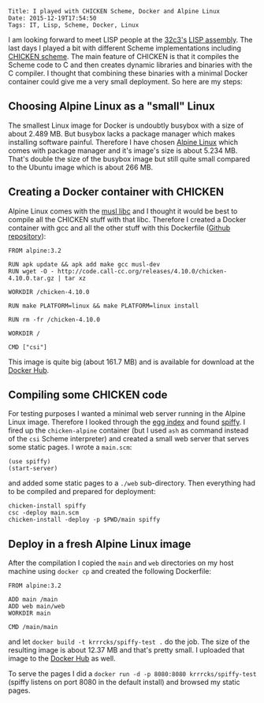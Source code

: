 	Title: I played with CHICKEN Scheme, Docker and Alpine Linux
	Date: 2015-12-19T17:54:50
	Tags: IT, Lisp, Scheme, Docker, Linux

I am looking forward to meet LISP people at the
[32c3's](https://events.ccc.de/congress/2015/wiki/Main_Page) [LISP assembly](https://events.ccc.de/congress/2015/wiki/Assembly:The_%28un%29employed_schemers_%26_lispers_guild). The last days I played a bit with different Scheme
implementations including 
[CHICKEN scheme](http://call-cc.org). The main feature of CHICKEN is
that it compiles the Scheme code to C and then creates dynamic
libraries and binaries with the C compiler. I thought that combining
these binaries with a minimal Docker container could give me a very
small deployment. So here are my steps:

## Choosing Alpine Linux as a "small" Linux

The smallest Linux image for Docker is undoubtly busybox with a size
of about 2.489 MB. But busybox lacks a package manager which makes
installing software painful. Therefore I have chosen
[Alpine Linux](http://alpinelinux.org) which comes with package
manager and it's image's size is about 5.234 MB. That's double the
size of the busybox image but still quite small compared to the Ubuntu
image which is about 266 MB.

## Creating a Docker container with CHICKEN 

Alpine Linux comes with the [musl libc](http://www.muscl-libc.org) and
I thought it would be best to compile all the CHICKEN stuff with that
libc. Therefore I created a Docker container with gcc and all the
other stuff with this Dockerfile
([Github repository](https://github.com/krrrcks/chicken-docker-alpine)):

```
FROM alpine:3.2

RUN apk update && apk add make gcc musl-dev 
RUN wget -O - http://code.call-cc.org/releases/4.10.0/chicken-4.10.0.tar.gz | tar xz

WORKDIR /chicken-4.10.0

RUN make PLATFORM=linux && make PLATFORM=linux install

RUN rm -fr /chicken-4.10.0 

WORKDIR /

CMD ["csi"]
```

This image is quite big (about 161.7 MB) and is available for download
at the [Docker Hub](https://hub.docker.com/r/krrrcks/chicken-alpine/).

## Compiling some CHICKEN code

For testing purposes I wanted a minimal web server running in the Alpine
Linux image. Therefore I looked through the
[egg index](http://wiki.call-cc.org/chicken-projects/egg-index-4.html)
and found [spiffy](http://wiki.call-cc.org/eggref/4/spiffy). I fired
up the `chicken-alpine` container (but I used `ash` as command instead
of the `csi` Scheme interpreter) and created a small web server that
serves some static pages. I wrote a `main.scm`:

```
(use spiffy)
(start-server)
```

and added some static pages to a `./web` sub-directory. Then
everything had to be compiled and prepared for deployment:

```
chicken-install spiffy
csc -deploy main.scm
chicken-install -deploy -p $PWD/main spiffy
```

## Deploy in a fresh Alpine Linux image

After the compilation I copied the `main` and `web` directories on my
host machine using `docker cp` and created the following Dockerfile:

``` 
FROM alpine:3.2

ADD main /main
ADD web main/web
WORKDIR main

CMD /main/main
``` 

and let `docker build -t krrrcks/spiffy-test .` do the job. The size
of the resulting image is about 12.37 MB and that's pretty small. I
uploaded that image to the
[Docker Hub](https://hub.docker.com/r/krrrcks/spiffy-test/) as well. 

To serve the pages I did a `docker run -d -p 8080:8080 krrrcks/spiffy-test` 
(spiffy listens on port 8080 in the default install) and browsed my
static pages. 

